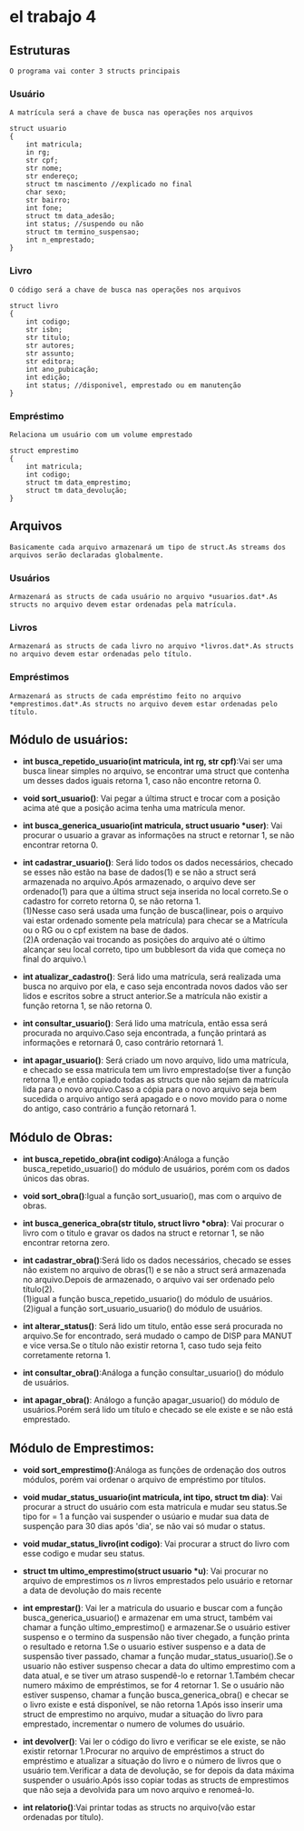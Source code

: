 # el trabajo 4

## **Estruturas**
	O programa vai conter 3 structs principais

### **Usuário**
	A matrícula será a chave de busca nas operações nos arquivos
	
	struct usuario
	{
		int matricula;
		in rg;
		str cpf;
		str nome;
		str endereço;
		struct tm nascimento //explicado no final
		char sexo;
		str bairro;
		int fone;
		struct tm data_adesão;
		int status; //suspendo ou não
		struct tm termino_suspensao;
		int n_emprestado;
	}

### Livro
	O código será a chave de busca nas operações nos arquivos
	
	struct livro
	{
		int codigo;
		str isbn;
		str titulo;
		str autores;
		str assunto;
		str editora;
		int ano_pubicação;
		int edição;
		int status; //disponivel, emprestado ou em manutenção
	}

### Empréstimo
	Relaciona um usuário com um volume emprestado

	struct emprestimo
	{
		int matricula;
		int codigo;
		struct tm data_emprestimo;
		struct tm data_devolução;
	}


## Arquivos
	Basicamente cada arquivo armazenará um tipo de struct.As streams dos arquivos serão declaradas globalmente.

### Usuários
	Armazenará as structs de cada usuário no arquivo *usuarios.dat*.As structs no arquivo devem estar ordenadas pela matrícula.
### Livros
	Armazenará as structs de cada livro no arquivo *livros.dat*.As structs no arquivo devem estar ordenadas pelo título.
### Empréstimos
	Armazenará as structs de cada empréstimo feito no arquivo *emprestimos.dat*.As structs no arquivo devem estar ordenadas pelo título.


## **Módulo de usuários**:

* **int busca_repetido_usuario(int matricula, int rg, str cpf)**:Vai ser uma busca linear simples no arquivo, se encontrar uma struct que contenha um desses dados iguais retorna 1, caso não encontre retorna 0.

* **void sort_usuario()**: Vai pegar a última struct e trocar com a posição acima até que a posição acima tenha uma matrícula menor.

* **int busca_generica_usuario(int matricula, struct usuario *user)**: Vai procurar o usuario a gravar as informações na struct e retornar 1, se não encontrar retorna 0.
	
* **int cadastrar_usuario()**: Será lido todos os dados necessários, checado se esses não estão na base de dados(1) e se não a struct será armazenada no arquivo.Após armazenado, o arquivo deve ser ordenado(1) para que a última struct seja inserida no local correto.Se o cadastro for correto retorna 0, se não retorna 1.\
		(1)Nesse caso será usada uma função de busca(linear, pois o arquivo vai estar ordenado somente pela matrícula) para checar se a Matrícula ou o RG ou o cpf existem na base de dados.\
		(2)A ordenação vai trocando as posições do arquivo até o último alcançar seu local correto, tipo um bubblesort da vida que começa no final do arquivo.\

*  **int atualizar_cadastro()**: Será lido uma matrícula, será realizada uma busca no arquivo por ela, e caso seja encontrada novos dados vão ser lidos e escritos sobre a struct anterior.Se a matrícula não existir a função retorna 1, se não retorna 0.

* **int consultar_usuario()**: Será lido uma matrícula, então essa será procurada no arquivo.Caso seja encontrada, a função printará as informações e retornará 0, caso contrário retornará 1.

* **int apagar_usuario()**: Será criado um novo arquivo, lido uma matrícula, e checado se essa matricula tem um livro emprestado(se tiver a função retorna 1),e então copiado todas as structs que não sejam da matrícula lida para o novo arquivo.Caso a cópia para o novo arquivo seja bem sucedida o arquivo antigo será apagado e o novo movido para o nome do antigo, caso contrário a função retornará 1.



## **Módulo de Obras**:

* **int busca_repetido_obra(int codigo)**:Análoga a função busca_repetido_usuario() do módulo de usuários, porém com os dados únicos das obras.

* **void sort_obra()**:Igual a função sort_usuario(), mas com o arquivo de obras.

* **int busca_generica_obra(str titulo, struct livro *obra)**: Vai procurar o livro com o titulo e gravar os dados na struct e retornar 1, se não encontrar retorna zero.

* **int cadastrar_obra()**:Será lido os dados necessários, checado se esses não existem no arquivo de obras(1) e se não a struct será armazenada no arquivo.Depois de armazenado, o arquivo vai ser ordenado pelo título(2).\
	(1)igual a função busca_repetido_usuario() do módulo de usuários.
	(2)igual a função sort_usuario_usuario() do módulo de usuários.

* **int alterar_status()**: Será lido um titulo, então esse será procurada no arquivo.Se for encontrado, será mudado o campo de DISP para MANUT e vice versa.Se o título não existir retorna 1, caso tudo seja feito corretamente retorna 1.

* **int consultar_obra()**:Análoga a função consultar_usuario() do módulo de usuários.

* **int apagar_obra()**: Análogo a função apagar_usuario() do módulo de usuários.Porém será lido um título e checado se ele existe e se não está emprestado.


## **Módulo de Emprestimos**:

* **void sort_emprestimo()**:Análoga as funções de ordenação dos outros módulos, porém vai ordenar o arquivo de empréstimo por títulos.

* **void mudar_status_usuario(int matricula, int tipo, struct tm dia)**: Vai procurar a struct do usuário com esta matricula e mudar seu status.Se tipo for = 1 a função vai suspender o usúario e mudar sua data de suspenção para 30 dias após 'dia', se não vai só mudar o status.

* **void mudar_status_livro(int codigo)**: Vai procurar a struct do livro com esse codigo e mudar seu status.

* **struct tm ultimo_emprestimo(struct usuario *u)**: Vai procurar no arquivo de emprestimos os *n* livros emprestados pelo usuário e retornar a data de devolução do mais recente

* **int emprestar()**: Vai ler a matricula do usuario e buscar com a função busca_generica_usuario() e armazenar em uma struct, também vai chamar a função ultimo_emprestimo() e armazenar.Se o usuário estiver suspenso e o termino da suspensão não tiver chegado, a função printa o resultado e retorna 1.Se o usuario estiver suspenso e a data de suspensão tiver passado, chamar a função mudar_status_usuario().Se o usuario não estiver suspenso checar a data do ultimo emprestimo com a data atual, e se tiver um atraso suspendê-lo e retornar 1.Também checar numero máximo de empréstimos, se for 4 retornar 1.
	Se o usuário não estiver suspenso, chamar a função busca_generica_obra() e checar se o livro existe e está disponível, se não retorna 1.Após isso inserir uma struct de emprestimo no arquivo, mudar a situação do livro para emprestado, incrementar o numero de volumes do usuário.

* **int devolver()**: Vai ler o código do livro e verificar se ele existe, se não existir retornar 1.Procurar no arquivo de empréstimos a struct do empréstimo e atualizar a situação do livro e o número de livros que o usuário tem.Verificar a data de devolução, se for depois da data máxima suspender o usuário.Após isso copiar todas as structs de emprestimos que não seja a devolvida para um novo arquivo e renomeá-lo.

* **int relatorio()**:Vai printar todas as structs no arquivo(vão estar ordenadas por título).
